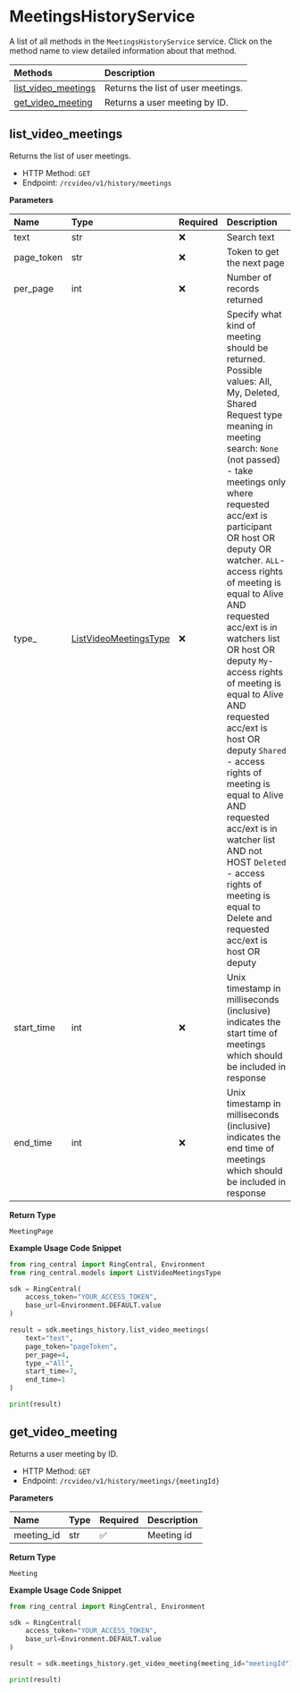 # MeetingsHistoryService

A list of all methods in the `MeetingsHistoryService` service. Click on the method name to view detailed information about that method.

| Methods                                     | Description                        |
| :------------------------------------------ | :--------------------------------- |
| [list_video_meetings](#list_video_meetings) | Returns the list of user meetings. |
| [get_video_meeting](#get_video_meeting)     | Returns a user meeting by ID.      |

## list_video_meetings

Returns the list of user meetings.

- HTTP Method: `GET`
- Endpoint: `/rcvideo/v1/history/meetings`

**Parameters**

| Name       | Type                                                        | Required | Description                                                                                                                                                                                                                                                                                                                                                                                                                                                                                                                                                                                                                                                         |
| :--------- | :---------------------------------------------------------- | :------- | :------------------------------------------------------------------------------------------------------------------------------------------------------------------------------------------------------------------------------------------------------------------------------------------------------------------------------------------------------------------------------------------------------------------------------------------------------------------------------------------------------------------------------------------------------------------------------------------------------------------------------------------------------------------ |
| text       | str                                                         | ❌       | Search text                                                                                                                                                                                                                                                                                                                                                                                                                                                                                                                                                                                                                                                         |
| page_token | str                                                         | ❌       | Token to get the next page                                                                                                                                                                                                                                                                                                                                                                                                                                                                                                                                                                                                                                          |
| per_page   | int                                                         | ❌       | Number of records returned                                                                                                                                                                                                                                                                                                                                                                                                                                                                                                                                                                                                                                          |
| type\_     | [ListVideoMeetingsType](../models/ListVideoMeetingsType.md) | ❌       | Specify what kind of meeting should be returned. Possible values: All, My, Deleted, Shared Request type meaning in meeting search: `None` (not passed) - take meetings only where requested acc/ext is participant OR host OR deputy OR watcher. `ALL`- access rights of meeting is equal to Alive AND requested acc/ext is in watchers list OR host OR deputy `My`- access rights of meeting is equal to Alive AND requested acc/ext is host OR deputy `Shared` - access rights of meeting is equal to Alive AND requested acc/ext is in watcher list AND not HOST `Deleted` - access rights of meeting is equal to Delete and requested acc/ext is host OR deputy |
| start_time | int                                                         | ❌       | Unix timestamp in milliseconds (inclusive) indicates the start time of meetings which should be included in response                                                                                                                                                                                                                                                                                                                                                                                                                                                                                                                                                |
| end_time   | int                                                         | ❌       | Unix timestamp in milliseconds (inclusive) indicates the end time of meetings which should be included in response                                                                                                                                                                                                                                                                                                                                                                                                                                                                                                                                                  |

**Return Type**

`MeetingPage`

**Example Usage Code Snippet**

```python
from ring_central import RingCentral, Environment
from ring_central.models import ListVideoMeetingsType

sdk = RingCentral(
    access_token="YOUR_ACCESS_TOKEN",
    base_url=Environment.DEFAULT.value
)

result = sdk.meetings_history.list_video_meetings(
    text="text",
    page_token="pageToken",
    per_page=4,
    type_="All",
    start_time=7,
    end_time=1
)

print(result)
```

## get_video_meeting

Returns a user meeting by ID.

- HTTP Method: `GET`
- Endpoint: `/rcvideo/v1/history/meetings/{meetingId}`

**Parameters**

| Name       | Type | Required | Description |
| :--------- | :--- | :------- | :---------- |
| meeting_id | str  | ✅       | Meeting id  |

**Return Type**

`Meeting`

**Example Usage Code Snippet**

```python
from ring_central import RingCentral, Environment

sdk = RingCentral(
    access_token="YOUR_ACCESS_TOKEN",
    base_url=Environment.DEFAULT.value
)

result = sdk.meetings_history.get_video_meeting(meeting_id="meetingId")

print(result)
```

<!-- This file was generated by liblab | https://liblab.com/ -->
